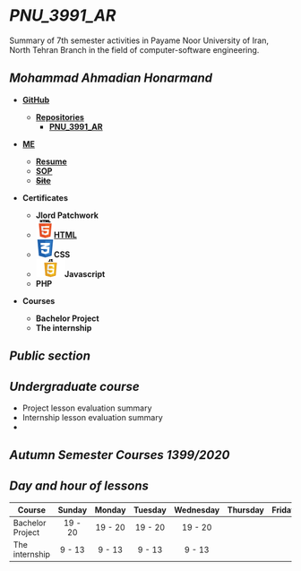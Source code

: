 # _PNU_3991_AR_

Summary of 7th semester activities in Payame Noor University of Iran, North Tehran Branch in the field of computer-software engineering.

## _Mohammad Ahmadian Honarmand_ 

*  __[GitHub](https://github.com/m-ahmadian-h)__
   * __[Repositories](https://github.com/m-ahmadian-h?tab=repositories)__
      * __[PNU_3991_AR](https://github.com/m-ahmadian-h/PNU_3991_AR)__
      
* __[ME](https://github.com/m-ahmadian-h)__
   * __[Resume](https://github.com/m-ahmadian-h/PNU_3991_AR/blob/main/resume.pdf)__
   * __[SOP](https://github.com/m-ahmadian-h/PNU_3991_AR/blob/main/SOP.pdf)__
   * __~~[Site](https://expertmql4.ir/)~~__
   
* __Certificates__
   * __Jlord Patchwork__
   * ![HTML](https://github.com/m-ahmadian-h/PNU_3991_AR/blob/main/html.logo.png)__[HTML](https://github.com/m-ahmadian-h/PNU_3991_AR/blob/main/html.pdf)__
   * ![CSS](https://github.com/m-ahmadian-h/PNU_3991_AR/blob/main/css.logo.png)__CSS__
   * ![JS](https://github.com/m-ahmadian-h/PNU_3991_AR/blob/main/js.logo.png)__Javascript__
   * __PHP__
   
* __Courses__
   * __Bachelor Project__
   * __The internship__
 

## _Public section_

## _Undergraduate course_

* Project lesson evaluation summary
* Internship lesson evaluation summary
* 
## _Autumn Semester Courses 1399/2020_

## _Day and hour of lessons_

|Course          |Sunday |Monday |Tuesday|Wednesday|Thursday|Friday|Saturday|
|------          |:-----:|:-----:|:-----:|:-------:|:------:|:----:|:------:|
|Bachelor Project|19 - 20|19 - 20|19 - 20| 19 - 20 |        |      | 19 - 20|
|The internship  |9 - 13 | 9 - 13| 9 - 13| 9 - 13  |        |      | 9 - 13 |
